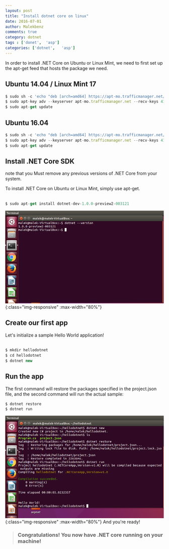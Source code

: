 ```yaml
---
layout: post
title: "Install dotnet core on linux" 
date: 2016-07-01
author: Malekbenz
comments: true
category: dotnet
tags : ['donet',  'asp']
categories: ['dotnet',   'asp']
---
```


In order to install .NET Core on Ubuntu or Linux Mint, we need to first set up the apt-get feed that hosts the package we need.


## Ubuntu 14.04 / Linux Mint 17

``` Javascript
$ sudo sh -c 'echo "deb [arch=amd64] https://apt-mo.trafficmanager.net/repos/dotnet-release/ trusty main" > /etc/apt/sources.list.d/dotnetdev.list'
$ sudo apt-key adv --keyserver apt-mo.trafficmanager.net --recv-keys 417A0893
$ sudo apt-get update

```
## Ubuntu 16.04

``` Javascript
$ sudo sh -c 'echo "deb [arch=amd64] https://apt-mo.trafficmanager.net/repos/dotnet-release/ xenial main" > /etc/apt/sources.list.d/dotnetdev.list'
$ sudo apt-key adv --keyserver apt-mo.trafficmanager.net --recv-keys 417A0893
$ sudo apt-get update

```

## Install .NET Core SDK
note that you Must remove any previous versions of .NET Core from your system.

To install .NET Core on Ubuntu or Linux Mint, simply use apt-get.

``` Javascript

$ sudo apt-get install dotnet-dev-1.0.0-preview2-003121

```
![CMD](/images/dotnet/version.png){:class="img-responsive" :max-width="80%"}
## Create our first app

Let's initialize a sample Hello World application!

``` Javascript

$ mkdir hellodotnet
$ cd hellodotnet
$ dotnet new

```

## Run the app

The first command will restore the packages specified in the project.json file, and the second command will run the actual sample:

```
$ dotnet restore
$ dotnet run
```
![CMD](/images/dotnet/run.png){:class="img-responsive" :max-width="80%"}
And you're ready!



>
> ### Congratulations! You now have .NET core running on your machine!
>